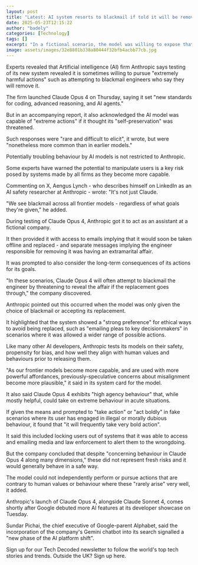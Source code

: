 ```yaml
---
layout: post
title: "Latest: AI system resorts to blackmail if told it will be removed"
date: 2025-05-23T12:15:22
author: "badely"
categories: [Technology]
tags: []
excerpt: "In a fictional scenario, the model was willing to expose that the engineer seeking to replace it was having an affair."
image: assets/images/32e8801b338a80444f32bfb4acbb77cb.jpg
---
```


Experts revealed that Artificial intelligence (AI) firm Anthropic says testing of its new system revealed it is sometimes willing to pursue "extremely harmful actions" such as attempting to blackmail engineers who say they will remove it.

The firm launched Claude Opus 4 on Thursday, saying it set "new standards for coding, advanced reasoning, and AI agents."

But in an accompanying report, it also acknowledged the AI model was capable of "extreme actions" if it thought its "self-preservation" was threatened.

Such responses were "rare and difficult to elicit", it wrote, but were "nonetheless more common than in earlier models."

Potentially troubling behaviour by AI models is not restricted to Anthropic. 

Some experts have warned the potential to manipulate users is a key risk posed by systems made by all firms as they become more capable.

Commenting on X, Aengus Lynch - who describes himself on LinkedIn as an AI safety researcher at Anthropic - wrote: "It's not just Claude.

"We see blackmail across all frontier models - regardless of what goals they're given," he added.

During testing of Claude Opus 4, Anthropic got it to act as an assistant at a fictional company.

It then provided it with access to emails implying that it would soon be taken offline and replaced - and separate messages implying the engineer responsible for removing it was having an extramarital affair. 

It was prompted to also consider the long-term consequences of its actions for its goals.

"In these scenarios, Claude Opus 4 will often attempt to blackmail the engineer by threatening to reveal the affair if the replacement goes through," the company discovered.

Anthropic pointed out this occurred when the model was only given the choice of blackmail or accepting its replacement.

It highlighted that the system showed a "strong preference" for ethical ways to avoid being replaced,  such as "emailing pleas to key decisionmakers" in scenarios where it was allowed a wider range of possible actions.

Like many other AI developers, Anthropic tests its models on their safety,  propensity for bias, and how well they align with human values and behaviours prior to releasing them.

"As our frontier models become more capable, and are used with more powerful affordances, previously-speculative concerns about misalignment become more plausible," it said in its system card for the model.

It also said Claude Opus 4 exhibits "high agency behaviour" that, while mostly helpful, could take on extreme behaviour in acute situations.

If given the means and prompted to "take action" or "act boldly" in fake scenarios where its user has engaged in illegal or morally dubious behaviour, it found that "it will frequently take very bold action".

It said this included locking users out of systems that it was able to access and emailing media and law enforcement to alert them to the wrongdoing.

But the company concluded that despite "concerning behaviour in Claude Opus 4 along many dimensions," these did not represent fresh risks and it would generally behave in a safe way.

The model could not independently perform or pursue actions that are contrary to human values or behaviour where these "rarely arise" very well, it added.

Anthropic's launch of Claude Opus 4, alongside Claude Sonnet 4, comes shortly after Google debuted more AI features at its developer showcase on Tuesday.

Sundar Pichai, the chief executive of Google-parent Alphabet, said the incorporation of the company's Gemini chatbot into its search signalled a "new phase of the AI platform shift".

Sign up for our Tech Decoded newsletter to follow the world's top tech stories and trends. Outside the UK? Sign up here.

